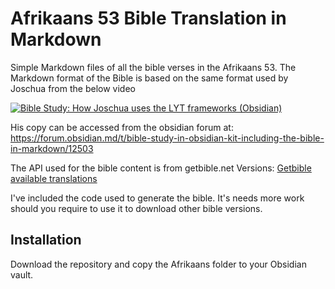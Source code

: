 # Afrikaans 53 Bible Translation in Markdown

Simple Markdown files of all the bible verses in the Afrikaans 53. 
The Markdown format of the Bible is based on the same format used by Joschua from the below video

[![Bible Study: How Joschua uses the LYT frameworks (Obsidian)](https://img.youtube.com/vi/=vxc6YbmpMNQ&t=325s/0.jpg)](https://www.youtube.com/watch?v=vxc6YbmpMNQ&t=325s)

His copy can be accessed from the obsidian forum at:
https://forum.obsidian.md/t/bible-study-in-obsidian-kit-including-the-bible-in-markdown/12503

The API used for the bible content is from getbible.net
Versions:
[Getbible available translations](https://api.getbible.net/v2/translations.json)

I've included the code used to generate the bible. It's needs more work should you require to use it to download other bible versions.


## Installation

Download the repository and copy the Afrikaans folder to your Obsidian vault.

